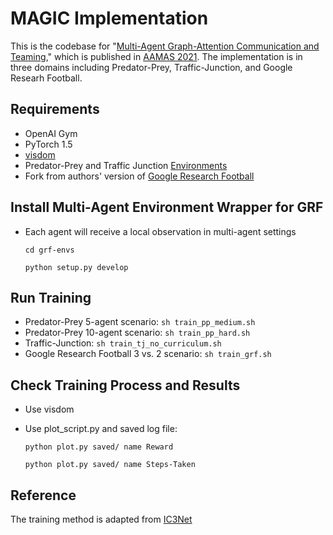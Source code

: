 # MAGIC Implementation
This is the codebase for "[Multi-Agent Graph-Attention Communication and Teaming](https://chrisyrniu.github.io/files/aamas2021.pdf)," which is published in [AAMAS 2021](https://aamas2021.soton.ac.uk/). The implementation is in three domains including Predator-Prey, Traffic-Junction, and Google Researh Football.

## Requirements
* OpenAI Gym
* PyTorch 1.5
* [visdom](https://github.com/facebookresearch/visdom)
* Predator-Prey and Traffic Junction [Environments](https://github.com/apsdehal/ic3net-envs)
* Fork from authors' version of [Google Research Football](https://github.com/chrisyrniu/football) 


## Install Multi-Agent Environment Wrapper for GRF
* Each agent will receive a local observation in multi-agent settings 

  `cd grf-envs`

  `python setup.py develop`

## Run Training
* Predator-Prey 5-agent scenario:
  `sh train_pp_medium.sh`
* Predator-Prey 10-agent scenario:
  `sh train_pp_hard.sh`
* Traffic-Junction:
  `sh train_tj_no_curriculum.sh`
* Google Research Football 3 vs. 2 scenario:
  `sh train_grf.sh`

## Check Training Process and Results
* Use visdom
* Use plot_script.py and saved log file:

  `python plot.py saved/ name Reward`

  `python plot.py saved/ name Steps-Taken`

## Reference
The training method is adapted from [IC3Net](https://github.com/IC3Net/IC3Net)
